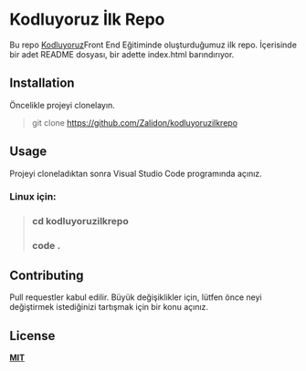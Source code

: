 # **Kodluyoruz İlk Repo**
Bu repo [Kodluyoruz](https://kodluyoruz.org/)Front End Eğitiminde oluşturduğumuz ilk repo. İçerisinde bir adet README dosyası, bir adette index.html barındırıyor.

## **Installation**

Öncelikle projeyi clonelayın.


>git clone https://github.com/Zalidon/kodluyoruzilkrepo 


## **Usage**
Projeyi cloneladıktan sonra Visual Studio Code programında açınız.

### Linux için:

> ### cd kodluyoruzilkrepo
> ### code .

## **Contributing**
Pull requestler kabul edilir. Büyük değişiklikler için, lütfen önce neyi değiştirmek istediğinizi tartışmak için bir konu açınız.

## License
**[MIT](https://github.com/Zalidon/kodluyoruzilkrepo/blob/main/LICENSE)**
